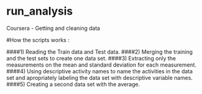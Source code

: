 # run_analysis
Coursera - Getting and cleaning data 

#How the scripts works : 

####1) Reading the Train data and Test data.
####2) Merging the training and the test sets to create one data set.
####3) Extracting only the measurements on the mean and standard deviation for each measurement.
####4) Using descriptive activity names to name the activities in the data set and apropriately labeling the data set with descriptive variable names. 
####5) Creating a second data set with the average.
